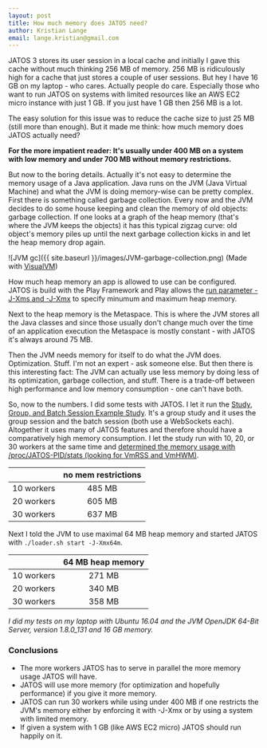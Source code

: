 ```yaml
---
layout: post
title: How much memory does JATOS need?
author: Kristian Lange
email: lange.kristian@gmail.com
---
```


JATOS 3 stores its user session in a local cache and initially I gave this cache without much thinking 256 MB of memory. 256 MB is ridiculously high for a cache that just stores a couple of user sessions. But hey I have 16 GB on my laptop - who cares. Actually people do care. Especially those who want to run JATOS on systems with limited resources like an AWS EC2 micro instance with just 1 GB. If you just have 1 GB then 256 MB is a lot.

The easy solution for this issue was to reduce the cache size to just 25 MB (still more than enough). But it made me think: how much memory does JATOS actually need?

**For the more impatient reader: It's usually under 400 MB on a system with low memory and under 700 MB without memory restrictions.**

But now to the boring details. Actually it's not easy to determine the memory usage of a Java application. Java runs on the JVM (Java Virtual Machine) and what the JVM is doing memory-wise can be pretty complex. First there is something called garbage collection. Every now and the JVM decides to do some house keeping and clean the memory of old objects: garbage collection. If one looks at a graph of the heap memory (that's where the JVM keeps the objects) it has this typical zigzag curve: old object's memory piles up until the next garbage collection kicks in and let the heap memory drop again.

![JVM gc]({{ site.baseurl }}/images/JVM-garbage-collection.png) (Made with [VisualVM](https://visualvm.github.io/))

How much heap memory an app is allowed to use can be configured. JATOS is build with the Play Framework and Play allows the [run parameter -J-Xms and -J-Xmx](https://www.playframework.com/documentation/2.5.x/ProductionConfiguration#JVM-configuration) to specify minumum and maximum heap memory.

Next to the heap memory is the Metaspace. This is where the JVM stores all the Java classes and since those usually don't change much over the time of an application execution the Metaspace is mostly constant - with JATOS it's always around 75 MB.

Then the JVM needs memory for itself to do what the JVM does. Optimization. Stuff. I'm not an expert - ask someone else. But then there is this interesting fact: The JVM can actually use less memory by doing less of its optimization, garbage collection, and stuff. There is a trade-off between high performance and low memory consumption - one can't have both. 

So, now to the numbers. I did some tests with JATOS. I let it run the [Study, Group, and Batch Session Example Study](http://www.jatos.org/Example-Studies.html#study-group-and-batch-session-example-study). It's a group study and it uses the group session and the batch session (both use a WebSockets each). Altogether it uses many of JATOS features and therefore should have a comparatively high memory consumption. I let the study run with 10, 20, or 30 workers at the same time and [determined the memory usage with /proc/JATOS-PID/stats (looking for VmRSS and VmHWM)](http://elinux.org/Runtime_Memory_Measurement).

|            | no mem restrictions |
|-----------:|:-------------------:|
| 10 workers | 485 MB              |
| 20 workers | 605 MB              |
| 30 workers | 637 MB              |

Next I told the JVM to use maximal 64 MB heap memory and started JATOS with
`./loader.sh start -J-Xmx64m`.

|            | 64 MB heap memory |
|-----------:|:-----------------:|
| 10 workers | 271 MB            |
| 20 workers | 340 MB            |
| 30 workers | 358 MB            |

_I did my tests on my laptop with Ubuntu 16.04 and the JVM OpenJDK 64-Bit Server, version 1.8.0_131 and 16 GB memory._

### Conclusions

* The more workers JATOS has to serve in parallel the more memory usage JATOS will have.
* JATOS will use more memory (for optimization and hopefully performance) if you give it more memory.
* JATOS can run 30 workers while using under 400 MB if one restricts the JVM's memory either by enforcing it with -J-Xmx or by using a system with limited memory.
* If given a system with 1 GB (like AWS EC2 micro) JATOS should run happily on it.

